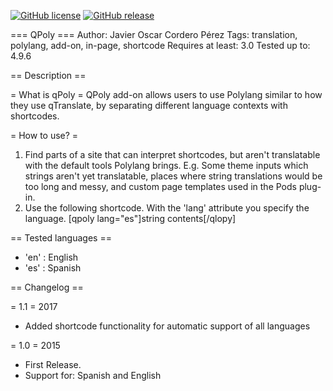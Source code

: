 [![GitHub license](https://img.shields.io/badge/license-GPL2-blue.svg)](https://raw.githubusercontent.com/javiercordero/qPoly/master/LICENSE)
[![GitHub release](https://img.shields.io/github/release/ImaginarySense/Teleprompter-Electron.svg)](https://github.com/javiercordero/qPoly/releases)

=== QPoly ===
Author: Javier Oscar Cordero Pérez
Tags: translation, polylang, add-on, in-page, shortcode
Requires at least: 3.0
Tested up to: 4.9.6

== Description ==

= What is qPoly =
QPoly add-on allows users to use Polylang similar to how they use qTranslate, by separating different language contexts with shortcodes.

= How to use? =
1. Find parts of a site that can interpret shortcodes, but aren't translatable with the default tools Polylang brings.
E.g. Some theme inputs which strings aren't yet translatable, places where string translations would be too long and messy, and custom page templates used in the Pods plug-in.
2. Use the following shortcode. With the 'lang' attribute you specify the language.
[qpoly lang="es"]string contents[/qlopy]

== Tested languages ==
* 'en' : English
* 'es' : Spanish

== Changelog ==

= 1.1 =
2017
* Added shortcode functionality for automatic support of all languages

= 1.0 =
2015
* First Release.
* Support for: Spanish and English
